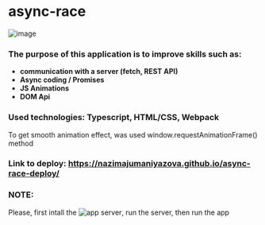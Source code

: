 # async-race

![image](https://user-images.githubusercontent.com/85680325/236633267-656b5792-c55e-4125-9928-ee7123ecf4a7.png)

### The purpose of this application is to improve skills such as:
- **communication with a server (fetch, REST API)**
- **Async coding / Promises**
- **JS Animations**
- **DOM Api**
### Used technologies: Typescript, HTML/CSS, Webpack
To get smooth animation effect, was used window.requestAnimationFrame() method

### Link to deploy: https://nazimajumaniyazova.github.io/async-race-deploy/

### NOTE: 
Please, first intall the ![app server](https://github.com/nazimajumaniyazova/async-race-api), run the server, then run the app 
